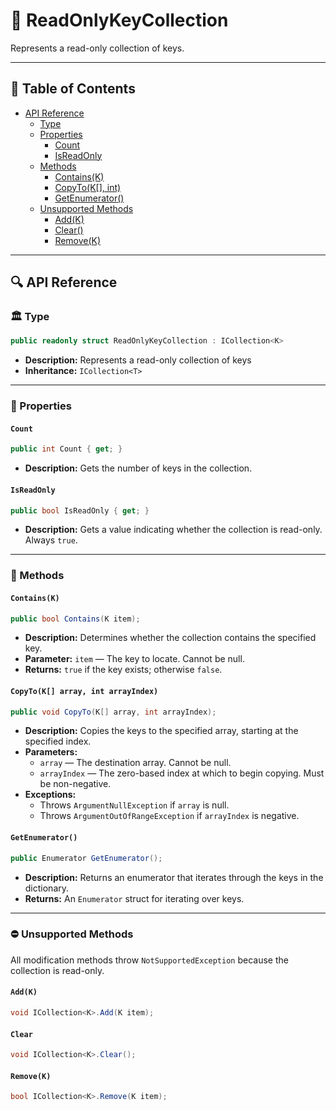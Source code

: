 # 🧩 ReadOnlyKeyCollection

Represents a read-only collection of keys.

---

## 📑 Table of Contents

- [API Reference](#-api-reference)
    - [Type](#-type)
    - [Properties](#-properties)
        - [Count](#count)
        - [IsReadOnly](#isreadonly)
    - [Methods](#-methods)
        - [Contains(K)](#containsk)
        - [CopyTo(K[], int)](#copytok-int)
        - [GetEnumerator()](#getenumerator)
    - [Unsupported Methods](#-unsupported-methods)
        - [Add(K)](#addk)
        - [Clear()](#clear)
        - [Remove(K)](#removek)

---

## 🔍 API Reference

### 🏛️ Type <div id="-type"></div>

```csharp
public readonly struct ReadOnlyKeyCollection : ICollection<K>
```

- **Description:** Represents a read-only collection of keys
- **Inheritance:** `ICollection<T>`

---

### 🔑 Properties

#### `Count`

```csharp
public int Count { get; }
```

- **Description:** Gets the number of keys in the collection.

#### `IsReadOnly`

```csharp
public bool IsReadOnly { get; }
```

- **Description:** Gets a value indicating whether the collection is read-only. Always `true`.

---

### 🏹 Methods

#### `Contains(K)`

```csharp
public bool Contains(K item);
```

- **Description:** Determines whether the collection contains the specified key.
- **Parameter:** `item` — The key to locate. Cannot be null.
- **Returns:** `true` if the key exists; otherwise `false`.

#### `CopyTo(K[] array, int arrayIndex)`

```csharp
public void CopyTo(K[] array, int arrayIndex);
```

- **Description:** Copies the keys to the specified array, starting at the specified index.
- **Parameters:**
    - `array` — The destination array. Cannot be null.
    - `arrayIndex` — The zero-based index at which to begin copying. Must be non-negative.
- **Exceptions:**
    - Throws `ArgumentNullException` if `array` is null.
    - Throws `ArgumentOutOfRangeException` if `arrayIndex` is negative.

#### `GetEnumerator()`

```csharp
public Enumerator GetEnumerator();
```

- **Description:** Returns an enumerator that iterates through the keys in the dictionary.
- **Returns:** An `Enumerator` struct for iterating over keys.

---

### ⛔ Unsupported Methods

All modification methods throw `NotSupportedException` because the collection is read-only.

#### `Add(K)`

```csharp
void ICollection<K>.Add(K item);
```

#### `Clear`

```csharp
void ICollection<K>.Clear();
```

#### `Remove(K)`

```csharp
bool ICollection<K>.Remove(K item);
```